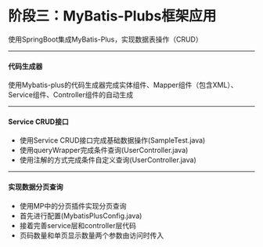 
# 阶段三：MyBatis-Plubs框架应用
使用SpringBoot集成MyBatis-Plus，实现数据表操作（CRUD）

----------------------------------
#### 代码生成器

使用Mybatis-plus的代码生成器完成实体组件、Mapper组件（包含XML）、Service组件、Controller组件的自动生成

----------------------------------
#### Service CRUD接口
* 使用Service CRUD接口完成基础数据操作(SampleTest.java)
* 使用queryWrapper完成条件查询(UserController.java)
* 使用注解的方式完成条件自定义查询(UserController.java)

-----------------------------------------
#### 实现数据分页查询
* 使用MP中的分页插件实现分页查询
* 首先进行配置(MybatisPlusConfig.java)
* 接着完善service层和controller层代码
* 页码数量和单页显示数量两个参数由访问时传入
